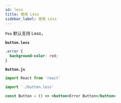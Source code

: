 ```yaml
---
id: less
title: 使用 Less
sidebar_label: 使用 Less
---
```


`Pea` 默认支持 Less，

**`button.less`**

```css
.error {
  background-color: red;
}
```

**`Button.js`**

```jsx
import React from 'react'

import './button.less'

const Button = () => <button>Error Button</button>
```
